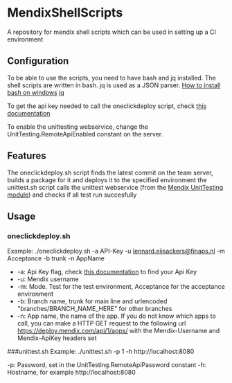 # MendixShellScripts
A repository for mendix  shell scripts which can be used in setting up a CI environment

## Configuration
To be able to use the scripts, you need to have bash and jq installed. 
The shell scripts are written in bash. jq is used as a JSON parser.
[How to install bash on windows](http://www.windowscentral.com/how-install-bash-shell-command-line-windows-10)
[jq](https://stedolan.github.io/jq/)

To get the api key needed to call the oneclickdeploy script, check [this documentation](https://docs.mendix.com/apidocs-mxsdk/apidocs/authentication)

To enable the unittesting webservice, change the UnitTesting.RemoteApiEnabled constant on the server.

## Features
The oneclickdeploy.sh script finds the latest commit on the team server, builds a package for it and deploys it to the specified environment
the unittest.sh script calls the unittest webservice (from the [Mendix UnitTesting module](https://github.com/mendix/UnitTesting)) and checks if all test run succesfully

## Usage
### oneclickdeploy.sh
Example:
./oneclickdeploy.sh -a API-Key -u lennard.eijsackers@finaps.nl -m Acceptance -b trunk -n AppName

* -a:
Api Key flag, check [this documentation](https://docs.mendix.com/apidocs-mxsdk/apidocs/authentication) to find your Api Key
* -u:
Mendix username
* -m:
Mode. Test for the test environment, Acceptance for the acceptance environment
* -b:
Branch name, trunk for main line and urlencoded "branches/BRANCH_NAME_HERE" for other branches
* -n:
App name, the name of the app.
If you do not know which apps to call, you can make a HTTP GET request to the following url https://deploy.mendix.com/api/1/apps/
with the Mendix-Username and Mendix-ApiKey headers set

###unittest.sh
Example:
./unittest.sh -p 1 -h http://localhost:8080

-p:
Password, set in the UnitTesting.RemoteApiPassword constant
-h:
Hostname, for example http://localhost:8080
